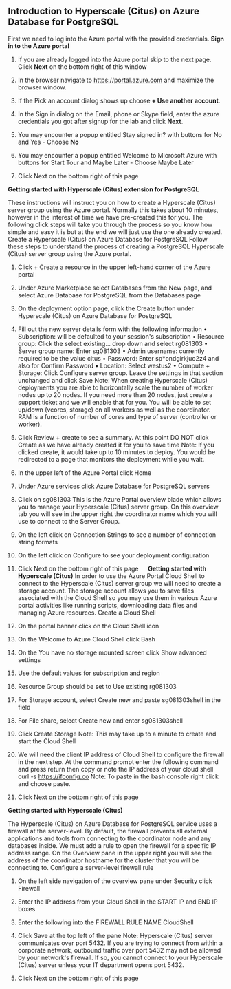 Introduction to Hyperscale (Citus) on Azure Database for PostgreSQL
-------------------------------------------------------------------

First we need to log into the Azure portal with the provided credentials.
**Sign in to the Azure portal**
 
1.	If you are already logged into the Azure portal skip to the next page. Click **Next** on the bottom right of this window 
 
2.	In the browser navigate to https://portal.azure.com and maximize the browser window.
 
3.	If the Pick an account dialog shows up choose **+ Use another account**.
 
4.	In the Sign in dialog on the Email, phone or Skype field, enter the azure credentials you got after signup for the lab and click **Next**.

7.	You may encounter a popup entitled Stay signed in? with buttons for No and Yes - Choose **No**
 
8.	You may encounter a popup entitled Welcome to Microsoft Azure with buttons for Start Tour and Maybe Later - Choose Maybe Later 
 
9.	Click Next on the bottom right of this page 


**Getting started with Hyperscale (Citus) extension for PostgreSQL**

These instructions will instruct you on how to create a Hyperscale (Citus) server group using the Azure portal. Normally this takes about 10 minutes, however in the interest of time we have pre-created this for you. The following click steps will take you through the process so you know how simple and easy it is but at the end we will just use the one already created.
Create a Hyperscale (Citus) on Azure Database for PostgreSQL
Follow these steps to understand the process of creating a PostgreSQL Hyperscale (Citus) server group using the Azure portal.
 
1.	Click + Create a resource in the upper left-hand corner of the Azure portal 
 
2.	Under Azure Marketplace select Databases from the New page, and select Azure Database for PostgreSQL from the Databases page 
 
3.	On the deployment option page, click the Create button under Hyperscale (Citus) on Azure Database for PostgreSQL 
 
4.	Fill out the new server details form with the following information 
•	Subscription: will be defaulted to your session's subscription
•	Resource group: Click the select existing... drop down and select rg081303
•	Server group name: Enter 
sg081303
•	Admin username: currently required to be the value citus
•	Password: Enter 
sp*ondgirkjuo2z4
and also for Confirm Password
•	Location: Select 
westus2
•	Compute + Storage: Click Configure server group. Leave the settings in that section unchanged and click Save
Note: When creating Hyperscale (Citus) deployments you are able to horizontally scale the number of worker nodes up to 20 nodes. If you need more than 20 nodes, just create a support ticket and we will enable that for you. You will be able to set up/down (vcores, storage) on all workers as well as the coordinator. RAM is a function of number of cores and type of server (controller or worker).
 
5.	Click Review + create to see a summary. At this point DO NOT click Create as we have already created it for you to save time 
Note: If you clicked create, it would take up to 10 minutes to deploy. You would be redirected to a page that monitors the deployment while you wait.
 
6.	In the upper left of the Azure Portal click Home 
 
7.	Under Azure services click Azure Database for PostgreSQL servers 
 
8.	Click on sg081303 
This is the Azure Portal overview blade which allows you to manage your Hyperscale (Citus) server group. On this overview tab you will see in the upper right the coordinator name which you will use to connect to the Server Group.
 
9.	On the left click on Connection Strings to see a number of connection string formats 
 
10.	On the left click on Configure to see your deployment configuration 
 
11.	Click Next on the bottom right of this page 
 
**Getting started with Hyperscale (Citus)**
In order to use the Azure Portal Cloud Shell to connect to the Hyperscale (Citus) server group we will need to create a storage account. The storage account allows you to save files associated with the Cloud Shell so you may use them in various Azure portal activities like running scripts, downloading data files and managing Azure resources.
Create a Cloud Shell
 
1.	On the portal banner click on the Cloud Shell icon 
 
2.	On the Welcome to Azure Cloud Shell click Bash 
 
3.	On the You have no storage mounted screen click Show advanced settings 
 
4.	Use the default values for subscription and region 
 
5.	Resource Group should be set to Use existing rg081303 
 
6.	For Storage account, select Create new and paste 
sg081303shell
in the field
 
7.	For File share, select Create new and enter 
sg081303shell
 
8.	Click Create Storage 
Note: This may take up to a minute to create and start the Cloud Shell
 
9.	We will need the client IP address of Cloud Shell to configure the firewall in the next step. At the command prompt enter the following command and press return then copy or note the IP address of your cloud shell 
curl -s https://ifconfig.co
Note: To paste in the bash console right click and choose paste.
 
10.	Click Next on the bottom right of this page 

**Getting started with Hyperscale (Citus)**

The Hyperscale (Citus) on Azure Database for PostgreSQL service uses a firewall at the server-level. By default, the firewall prevents all external applications and tools from connecting to the coordinator node and any databases inside. We must add a rule to open the firewall for a specific IP address range.
On the Overview pane in the upper right you will see the address of the coordinator hostname for the cluster that you will be connecting to.
Configure a server-level firewall rule
 
1.	On the left side navigation of the overview pane under Security click Firewall 
 
2.	Enter the IP address from your Cloud Shell in the START IP and END IP boxes 
 
3.	Enter the following into the FIREWALL RULE NAME 
CloudShell
 
4.	Click Save at the top left of the pane 
Note: Hyperscale (Citus) server communicates over port 5432. If you are trying to connect from within a corporate network, outbound traffic over port 5432 may not be allowed by your network's firewall. If so, you cannot connect to your Hyperscale (Citus) server unless your IT department opens port 5432.
 
5.	Click Next on the bottom right of this page 




 

